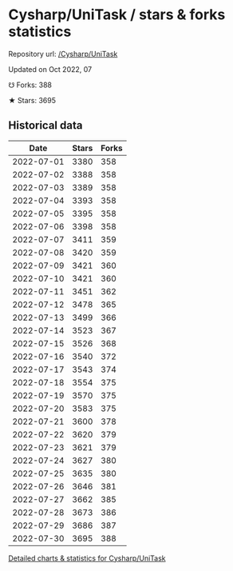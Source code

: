 # Cysharp/UniTask / stars & forks statistics

Repository url: [/Cysharp/UniTask](https://github.com/Cysharp/UniTask)

Updated on Oct 2022, 07

☋ Forks: 388

★ Stars: 3695

## Historical data
| Date | Stars | Forks |
|------|-------|-------|
| 2022-07-01 | 3380 | 358 | 
| 2022-07-02 | 3388 | 358 | 
| 2022-07-03 | 3389 | 358 | 
| 2022-07-04 | 3393 | 358 | 
| 2022-07-05 | 3395 | 358 | 
| 2022-07-06 | 3398 | 358 | 
| 2022-07-07 | 3411 | 359 | 
| 2022-07-08 | 3420 | 359 | 
| 2022-07-09 | 3421 | 360 | 
| 2022-07-10 | 3421 | 360 | 
| 2022-07-11 | 3451 | 362 | 
| 2022-07-12 | 3478 | 365 | 
| 2022-07-13 | 3499 | 366 | 
| 2022-07-14 | 3523 | 367 | 
| 2022-07-15 | 3526 | 368 | 
| 2022-07-16 | 3540 | 372 | 
| 2022-07-17 | 3543 | 374 | 
| 2022-07-18 | 3554 | 375 | 
| 2022-07-19 | 3570 | 375 | 
| 2022-07-20 | 3583 | 375 | 
| 2022-07-21 | 3600 | 378 | 
| 2022-07-22 | 3620 | 379 | 
| 2022-07-23 | 3621 | 379 | 
| 2022-07-24 | 3627 | 380 | 
| 2022-07-25 | 3635 | 380 | 
| 2022-07-26 | 3646 | 381 | 
| 2022-07-27 | 3662 | 385 | 
| 2022-07-28 | 3673 | 386 | 
| 2022-07-29 | 3686 | 387 | 
| 2022-07-30 | 3695 | 388 | 


[Detailed charts & statistics for Cysharp/UniTask](https://reviewgithub.com/rep/Cysharp/UniTask)
